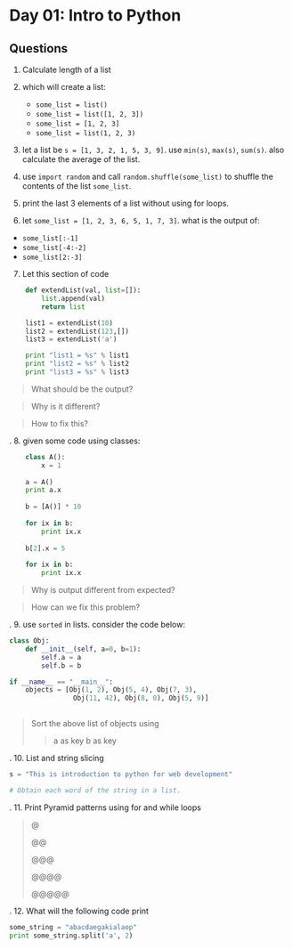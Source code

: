 # Day 01: Intro to Python

## Questions

1. Calculate length of a list

2. which will create a list:
    - `some_list = list()`
    - `some_list = list([1, 2, 3])`
    - `some_list = [1, 2, 3]`
    - `some_list = list(1, 2, 3)`

3. let a list be `s = [1, 3, 2, 1, 5, 3, 9]`. use `min(s)`, `max(s)`, `sum(s)`.
    also calculate the average of the list.

4. use `import random` and call `random.shuffle(some_list)` to shuffle the contents of the list `some_list`.

5. print the last 3 elements of a list without using for loops.

6. let `some_list = [1, 2, 3, 6, 5, 1, 7, 3]`. what is the output of:
 - `some_list[:-1]`
 - `some_list[-4:-2]`
 - `some_list[2:-3]`

7. Let this section of code
```python
    def extendList(val, list=[]):
    	list.append(val)
    	return list

	list1 = extendList(10)
	list2 = extendList(123,[])
	list3 = extendList('a')

	print "list1 = %s" % list1
	print "list2 = %s" % list2
	print "list3 = %s" % list3
```
> What should be the output?

> Why is it different?

> How to fix this?

. 
8. given some code using classes:
```python
    class A():
        x = 1
    
    a = A()
    print a.x
    
    b = [A()] * 10
    
    for ix in b:
        print ix.x
    
    b[2].x = 5
    
    for ix in b:
        print ix.x
```

> Why is output different from expected? 

> How can we fix this problem?

.
9. use `sorted` in lists. consider the code below:
```python
class Obj:
	def __init__(self, a=0, b=1):
		self.a = a
		self.b = b

if __name__ == "__main__":
	objects = [Obj(1, 2), Obj(5, 4), Obj(7, 3),
				Obj(11, 42), Obj(8, 0), Obj(5, 9)]
	
``` 
> Sort the above list of objects using
>> a as key
>> b as key

.
10. List and string slicing	
```python
s = "This is introduction to python for web development"

# Obtain each word of the string in a list.
```
.
11. Print Pyramid patterns using for and while loops
> @
> 
> @@
> 
> @@@
> 
> @@@@
> 
> @@@@@

.
12. What will the following code print
```python
some_string = "abacdaegakialaop"
print some_string.split('a', 2)
```
